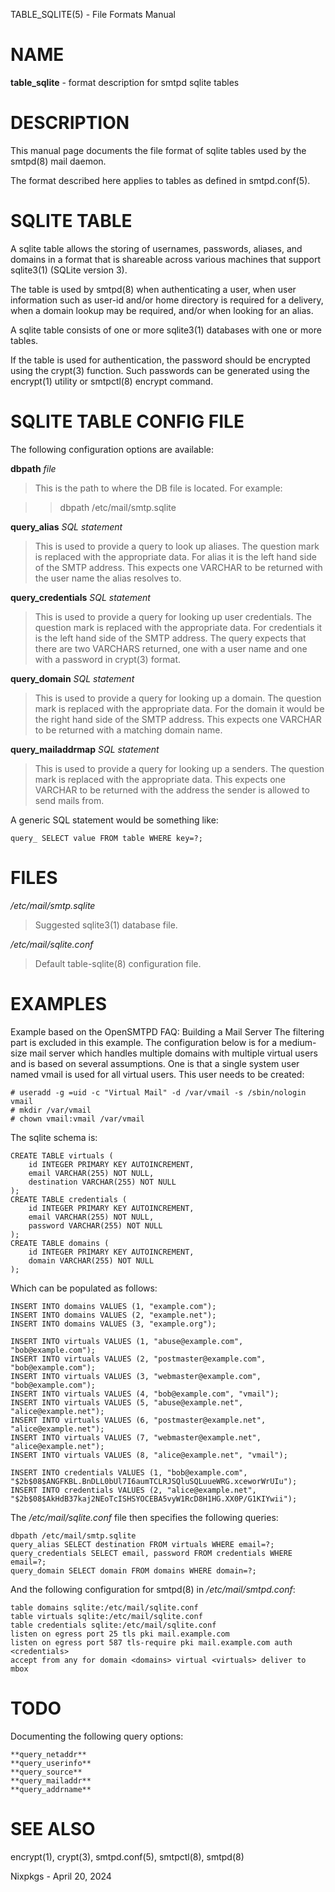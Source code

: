 TABLE\_SQLITE(5) - File Formats Manual

# NAME

**table\_sqlite** - format description for smtpd sqlite tables

# DESCRIPTION

This manual page documents the file format of sqlite tables used by the
smtpd(8)
mail daemon.

The format described here applies to tables as defined in
smtpd.conf(5).

# SQLITE TABLE

A sqlite table allows the storing of usernames, passwords, aliases, and domains
in a format that is shareable across various machines that support
sqlite3(1)
(SQLite version 3).

The table is used by
smtpd(8)
when authenticating a user, when user information such as user-id and/or
home directory is required for a delivery, when a domain lookup may be required,
and/or when looking for an alias.

A sqlite table consists of one or more
sqlite3(1)
databases with one or more tables.

If the table is used for authentication, the password should be
encrypted using the
crypt(3)
function.
Such passwords can be generated using the
encrypt(1)
utility or
smtpctl(8)
encrypt command.

# SQLITE TABLE CONFIG FILE

The following configuration options are available:

**dbpath**
*file*

> This is the path to where the DB file is located.
> For example:

> > dbpath /etc/mail/smtp.sqlite

**query\_alias**
*SQL statement*

> This is used to provide a query to look up aliases.
> The question mark is replaced with the appropriate data.
> For alias it is the left hand side of the SMTP address.
> This expects one VARCHAR to be returned with the user name the alias
> resolves to.

**query\_credentials**
*SQL statement*

> This is used to provide a query for looking up user credentials.
> The question mark is replaced with the appropriate data.
> For credentials it is the left hand side of the SMTP address.
> The query expects that there are two VARCHARS returned, one with a user
> name and one with a password in
> crypt(3)
> format.

**query\_domain**
*SQL statement*

> This is used to provide a query for looking up a domain.
> The question mark is replaced with the appropriate data.
> For the domain it would be the right hand side of the SMTP address.
> This expects one VARCHAR to be returned with a matching domain name.

**query\_mailaddrmap**
*SQL statement*

> This is used to provide a query for looking up a senders.
> The question mark is replaced with the appropriate data.
> This expects one VARCHAR to be returned with the address the sender is
> allowed to send mails from.

A generic SQL statement would be something like:

	query_ SELECT value FROM table WHERE key=?;

# FILES

*/etc/mail/smtp.sqlite*

> Suggested
> sqlite3(1)
> database file.

*/etc/mail/sqlite.conf*

> Default
> table-sqlite(8)
> configuration file.

# EXAMPLES

Example based on the OpenSMTPD FAQ: Building a Mail Server
The filtering part is excluded in this example.
The configuration below is for a medium-size mail server which handles
multiple domains with multiple virtual users and is based on several
assumptions.
One is that a single system user named vmail is used for all virtual users.
This user needs to be created:

	# useradd -g =uid -c "Virtual Mail" -d /var/vmail -s /sbin/nologin vmail
	# mkdir /var/vmail
	# chown vmail:vmail /var/vmail

The sqlite schema is:

	CREATE TABLE virtuals (
	    id INTEGER PRIMARY KEY AUTOINCREMENT,
	    email VARCHAR(255) NOT NULL,
	    destination VARCHAR(255) NOT NULL
	);
	CREATE TABLE credentials (
	    id INTEGER PRIMARY KEY AUTOINCREMENT,
	    email VARCHAR(255) NOT NULL,
	    password VARCHAR(255) NOT NULL
	);
	CREATE TABLE domains (
	    id INTEGER PRIMARY KEY AUTOINCREMENT,
	    domain VARCHAR(255) NOT NULL
	);

Which can be populated as follows:

	INSERT INTO domains VALUES (1, "example.com");
	INSERT INTO domains VALUES (2, "example.net");
	INSERT INTO domains VALUES (3, "example.org");
	
	INSERT INTO virtuals VALUES (1, "abuse@example.com", "bob@example.com");
	INSERT INTO virtuals VALUES (2, "postmaster@example.com", "bob@example.com");
	INSERT INTO virtuals VALUES (3, "webmaster@example.com", "bob@example.com");
	INSERT INTO virtuals VALUES (4, "bob@example.com", "vmail");
	INSERT INTO virtuals VALUES (5, "abuse@example.net", "alice@example.net");
	INSERT INTO virtuals VALUES (6, "postmaster@example.net", "alice@example.net");
	INSERT INTO virtuals VALUES (7, "webmaster@example.net", "alice@example.net");
	INSERT INTO virtuals VALUES (8, "alice@example.net", "vmail");
	
	INSERT INTO credentials VALUES (1, "bob@example.com", "$2b$08$ANGFKBL.BnDLL0bUl7I6aumTCLRJSQluSQLuueWRG.xceworWrUIu");
	INSERT INTO credentials VALUES (2, "alice@example.net", "$2b$08$AkHdB37kaj2NEoTcISHSYOCEBA5vyW1RcD8H1HG.XX0P/G1KIYwii");

The
*/etc/mail/sqlite.conf*
file then specifies the following queries:

	dbpath /etc/mail/smtp.sqlite
	query_alias SELECT destination FROM virtuals WHERE email=?;
	query_credentials SELECT email, password FROM credentials WHERE email=?;
	query_domain SELECT domain FROM domains WHERE domain=?;

And the following configuration for
smtpd(8)
in
*/etc/mail/smtpd.conf*:

	table domains sqlite:/etc/mail/sqlite.conf
	table virtuals sqlite:/etc/mail/sqlite.conf
	table credentials sqlite:/etc/mail/sqlite.conf
	listen on egress port 25 tls pki mail.example.com
	listen on egress port 587 tls-require pki mail.example.com auth <credentials>
	accept from any for domain <domains> virtual <virtuals> deliver to mbox

# TODO

Documenting the following query options:

	**query_netaddr**
	**query_userinfo**
	**query_source**
	**query_mailaddr**
	**query_addrname**

# SEE ALSO

encrypt(1),
crypt(3),
smtpd.conf(5),
smtpctl(8),
smtpd(8)

Nixpkgs - April 20, 2024
